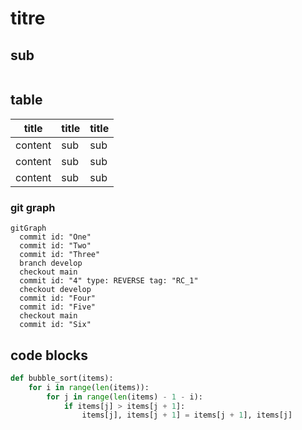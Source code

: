 # titre

## sub

```sh


```

## table

title | title | title
-|-|-
content | sub | sub
content | sub | sub
content | sub | sub

### git graph

```mermaid
gitGraph
  commit id: "One"
  commit id: "Two"
  commit id: "Three"
  branch develop
  checkout main
  commit id: "4" type: REVERSE tag: "RC_1"
  checkout develop
  commit id: "Four"
  commit id: "Five"
  checkout main
  commit id: "Six"
```

## code blocks

``` py title="bubble_sort.py" linenums="1"
def bubble_sort(items):
    for i in range(len(items)):
        for j in range(len(items) - 1 - i):
            if items[j] > items[j + 1]:
                items[j], items[j + 1] = items[j + 1], items[j]
```